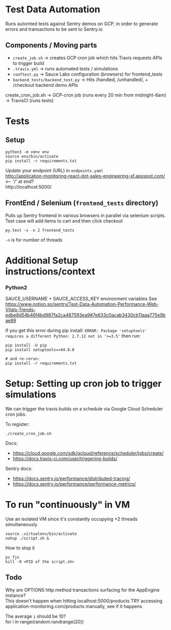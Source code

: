# Test Data Automation
Runs automted tests against Sentry demos on GCP, in order to generate errors and transactions to be sent to Sentry.io

## Components / Moving parts
- `create_job.sh` -> creates GCP cron job which hits Travis requests APIs to trigger build
- `.travis.yml` -> runs automated tests / simulations
- `conftest.py` -> Sauce Labs configuration (browsers) for frontend_tests
- `backend_tests/backend_test.py` -> Hits /handled, /unhandled/, + /checkout backend demo APIs

create_cron_job.sh -> GCP-cron job (runs every 20 min from midnight-6am) -> TravisCI (runs tests)

# Tests

## Setup
```
python3 -m venv env
source env/bin/activate
pip install -r requirements.txt
```

Update your endpoint (URL) in `endpoints.yaml`  
http://application-monitoring-react-dot-sales-engineering-sf.appspot.com/ <-- '/' at end?  
http://localhost:5000/  

## FrontEnd / Selenium (`frontend_tests` directory)
Pulls up Sentry frontend in various browsers in parallel via selenium scripts.
Test case will add items to cart and then click checkout

```
py.test -s -n 2 frontend_tests
```

`-n` is for number of threads


# Additional Setup instructions/context
### Python2

SAUCE_USERNAME + SAUCE_ACCESS_KEY environment variables
See https://www.notion.so/sentry/Test-Data-Automation-Performance-Web-Vitals-Trends-edbe8d54b46f4bd987fa2ca487593ea9#7e633c0acab3430cb11aaa775e9bae89

If you get this error during pip install: `ERROR: Package 'setuptools' requires a different Python: 2.7.12 not in '>=3.5'` then run:
```
pip install -U pip
pip install setuptools==44.0.0

# and re-rerun:
pip install -r requirements.txt
```
# Setup: Setting up cron job to trigger simulations

We can trigger the travis builds on a schedule via Google Cloud Scheduler cron jobs.

To register:
```
./create_cron_job.sh
```

Docs:
- https://cloud.google.com/sdk/gcloud/reference/scheduler/jobs/create/
- https://docs.travis-ci.com/user/triggering-builds/

Sentry docs:
- https://docs.sentry.io/performance/distributed-tracing/
- https://docs.sentry.io/performance/performance-metrics/

# To run "continuously" in VM
Use an isolated VM since it's constantly occupying +2 threads simultaneously
```
source .virtualenv/bin/activate
nohup ./script.sh &
```

How to stop it
```
ps fjx
kill -9 <PID of the script.sh>
```


## Todo
Why are OPTIONS http.method transactions surfacing for the AppEngine instance?  
This doesn't happen when hitting localhost:5000/products
TRY accessing application-monitoring.com/products manually, see if it happens


The average `i` should be 10?  
for i in range(random.randrange(20))